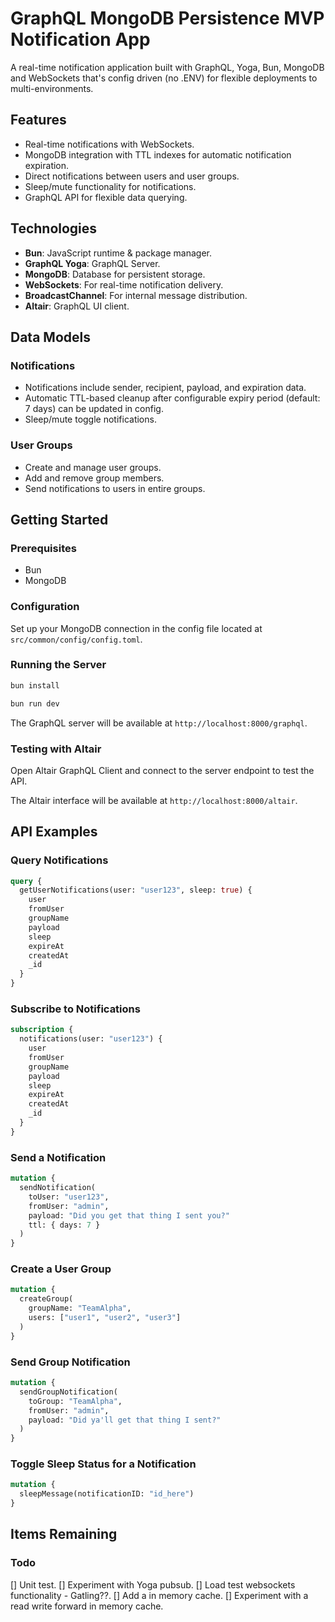 # GraphQL MongoDB Persistence MVP Notification App

A real-time notification application built with GraphQL, Yoga, Bun, MongoDB and WebSockets that's config driven (no .ENV) for flexible deployments to multi-environments.

## Features

- Real-time notifications with WebSockets.
- MongoDB integration with TTL indexes for automatic notification expiration.
- Direct notifications between users and user groups.
- Sleep/mute functionality for notifications.
- GraphQL API for flexible data querying.

## Technologies

- **Bun**: JavaScript runtime & package manager.
- **GraphQL Yoga**: GraphQL Server.
- **MongoDB**: Database for persistent storage.
- **WebSockets**: For real-time notification delivery.
- **BroadcastChannel**: For internal message distribution.
- **Altair**: GraphQL UI client.

## Data Models

### Notifications
- Notifications include sender, recipient, payload, and expiration data.
- Automatic TTL-based cleanup after configurable expiry period (default: 7 days) can be updated in config.
- Sleep/mute toggle notifications.

### User Groups
- Create and manage user groups.
- Add and remove group members.
- Send notifications to users in entire groups.

## Getting Started

### Prerequisites

- Bun 
- MongoDB

### Configuration

Set up your MongoDB connection in the config file located at `src/common/config/config.toml`.

### Running the Server

```bash
bun install

bun run dev
```

The GraphQL server will be available at `http://localhost:8000/graphql`.

### Testing with Altair

Open Altair GraphQL Client and connect to the server endpoint to test the API.

The Altair interface will be available at `http://localhost:8000/altair`.

## API Examples

### Query Notifications
```graphql
query {
  getUserNotifications(user: "user123", sleep: true) {
    user
    fromUser
    groupName
    payload
    sleep
    expireAt
    createdAt
    _id
  }
}
```

### Subscribe to Notifications
```graphql
subscription {
  notifications(user: "user123") {
    user
    fromUser
    groupName
    payload
    sleep
    expireAt
    createdAt
    _id
  }
}
```

### Send a Notification
```graphql
mutation {
  sendNotification(
    toUser: "user123", 
    fromUser: "admin", 
    payload: "Did you get that thing I sent you?" 
    ttl: { days: 7 }
  )
}
```

### Create a User Group
```graphql
mutation {
  createGroup(
    groupName: "TeamAlpha",
    users: ["user1", "user2", "user3"]
  )
}
```

### Send Group Notification
```graphql
mutation {
  sendGroupNotification(
    toGroup: "TeamAlpha",
    fromUser: "admin",
    payload: "Did ya'll get that thing I sent?"
  )
}
```

### Toggle Sleep Status for a Notification
```graphql
mutation {
  sleepMessage(notificationID: "id_here")
}
```

## Items Remaining

### Todo
[] Unit test.
[] Experiment with Yoga pubsub.
[] Load test websockets functionality - Gatling??.
[] Add a in memory cache.
[] Experiment with a read write forward in memory cache.
